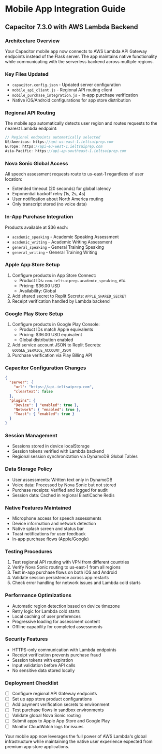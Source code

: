 # Mobile App Integration Guide
## Capacitor 7.3.0 with AWS Lambda Backend

### Architecture Overview
Your Capacitor mobile app now connects to AWS Lambda API Gateway endpoints instead of the Flask server. The app maintains native functionality while communicating with the serverless backend across multiple regions.

### Key Files Updated
- `capacitor.config.json` - Updated server configuration
- `mobile_api_client.js` - Regional API routing client
- `mobile_purchase_integration.js` - In-app purchase verification
- Native iOS/Android configurations for app store distribution

### Regional API Routing
The mobile app automatically detects user region and routes requests to the nearest Lambda endpoint:

```javascript
// Regional endpoints automatically selected
US/Americas: https://api-us-east-1.ieltsaiprep.com
Europe: https://api-eu-west-1.ieltsaiprep.com
Asia-Pacific: https://api-ap-southeast-1.ieltsaiprep.com
```

### Nova Sonic Global Access
All speech assessment requests route to us-east-1 regardless of user location:
- Extended timeout (20 seconds) for global latency
- Exponential backoff retry (1s, 2s, 4s)
- User notification about North America routing
- Only transcript stored (no voice data)

### In-App Purchase Integration
Products available at $36 each:
- `academic_speaking` - Academic Speaking Assessment
- `academic_writing` - Academic Writing Assessment  
- `general_speaking` - General Training Speaking
- `general_writing` - General Training Writing

### Apple App Store Setup
1. Configure products in App Store Connect:
   - Product IDs: `com.ieltsaiprep.academic_speaking`, etc.
   - Pricing: $36.00 USD
   - Availability: Global
2. Add shared secret to Replit Secrets: `APPLE_SHARED_SECRET`
3. Receipt verification handled by Lambda backend

### Google Play Store Setup
1. Configure products in Google Play Console:
   - Product IDs match Apple equivalents
   - Pricing: $36.00 USD equivalent
   - Global distribution enabled
2. Add service account JSON to Replit Secrets: `GOOGLE_SERVICE_ACCOUNT_JSON`
3. Purchase verification via Play Billing API

### Capacitor Configuration Changes
```json
{
  "server": {
    "url": "https://api.ieltsaiprep.com",
    "cleartext": false
  },
  "plugins": {
    "Device": { "enabled": true },
    "Network": { "enabled": true },
    "Toast": { "enabled": true }
  }
}
```

### Session Management
- Sessions stored in device localStorage
- Session tokens verified with Lambda backend
- Regional session synchronization via DynamoDB Global Tables

### Data Storage Policy
- User assessments: Written text only in DynamoDB
- Voice data: Processed by Nova Sonic but not stored
- Purchase receipts: Verified and logged for audit
- Session data: Cached in regional ElastiCache Redis

### Native Features Maintained
- Microphone access for speech assessments
- Device information and network detection
- Native splash screen and status bar
- Toast notifications for user feedback
- In-app purchase flows (Apple/Google)

### Testing Procedures
1. Test regional API routing with VPN from different countries
2. Verify Nova Sonic routing to us-east-1 from all regions
3. Test in-app purchase flows on both iOS and Android
4. Validate session persistence across app restarts
5. Check error handling for network issues and Lambda cold starts

### Performance Optimizations
- Automatic region detection based on device timezone
- Retry logic for Lambda cold starts
- Local caching of user preferences
- Progressive loading for assessment content
- Offline capability for completed assessments

### Security Features
- HTTPS-only communication with Lambda endpoints
- Receipt verification prevents purchase fraud
- Session tokens with expiration
- Input validation before API calls
- No sensitive data stored locally

### Deployment Checklist
- [ ] Configure regional API Gateway endpoints
- [ ] Set up app store product configurations
- [ ] Add payment verification secrets to environment
- [ ] Test purchase flows in sandbox environments
- [ ] Validate global Nova Sonic routing
- [ ] Submit apps to Apple App Store and Google Play
- [ ] Monitor CloudWatch logs for issues

Your mobile app now leverages the full power of AWS Lambda's global infrastructure while maintaining the native user experience expected from premium app store applications.